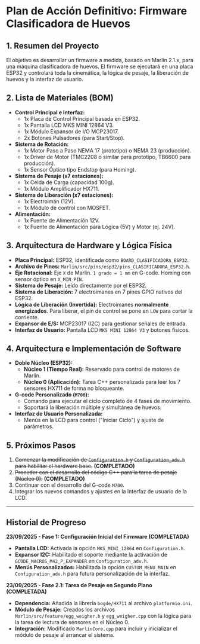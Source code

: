 # Plan de Acción Definitivo: Firmware Clasificadora de Huevos

## 1. Resumen del Proyecto
El objetivo es desarrollar un firmware a medida, basado en Marlin 2.1.x, para una máquina clasificadora de huevos. El firmware se ejecutará en una placa ESP32 y controlará toda la cinemática, la lógica de pesaje, la liberación de huevos y la interfaz de usuario.

## 2. Lista de Materiales (BOM)
*   **Control Principal e Interfaz:**
    *   1x Placa de Control Principal basada en ESP32.
    *   1x Pantalla LCD MKS MINI 12864 V3.
    *   1x Módulo Expansor de I/O MCP23017.
    *   2x Botones Pulsadores (para Start/Stop).
*   **Sistema de Rotación:**
    *   1x Motor Paso a Paso NEMA 17 (prototipo) o NEMA 23 (producción).
    *   1x Driver de Motor (TMC2208 o similar para prototipo, TB6600 para producción).
    *   1x Sensor Óptico tipo Endstop (para Homing).
*   **Sistema de Pesaje (x7 estaciones):**
    *   1x Celda de Carga (capacidad 100g).
    *   1x Módulo Amplificador HX711.
*   **Sistema de Liberación (x7 estaciones):**
    *   1x Electroimán (12V).
    *   1x Módulo de control con MOSFET.
*   **Alimentación:**
    *   1x Fuente de Alimentación 12V.
    *   1x Fuente de Alimentación para Lógica (5V) y Motor (ej. 24V).

## 3. Arquitectura de Hardware y Lógica Física
*   **Placa Principal:** ESP32, identificada como `BOARD_CLASIFICADORA_ESP32`.
*   **Archivo de Pines:** `Marlin/src/pins/esp32/pins_CLASIFICADORA_ESP32.h`.
*   **Eje Rotacional:** Eje `X` de Marlin. `1 grado = 1 mm` en G-code. Homing con sensor óptico en `X_MIN_PIN`.
*   **Sistema de Pesaje:** Leído directamente por el ESP32.
*   **Sistema de Liberación:** 7 electroimanes en 7 pines GPIO nativos del ESP32.
*   **Lógica de Liberación (Invertida):** Electroimanes **normalmente energizados**. Para liberar, el pin de control se pone en `LOW` para cortar la corriente.
*   **Expansor de E/S:** MCP23017 (I2C) para gestionar señales de entrada.
*   **Interfaz de Usuario:** Pantalla LCD `MKS MINI 12864 V3` y botones físicos.

## 4. Arquitectura e Implementación de Software
*   **Doble Núcleo (ESP32):**
    *   **Núcleo 1 (Tiempo Real):** Reservado para control de motores de Marlin.
    *   **Núcleo 0 (Aplicación):** Tarea C++ personalizada para leer los 7 sensores HX711 de forma no bloqueante.
*   **G-code Personalizado (`M700`):**
    *   Comando para ejecutar el ciclo completo de 4 fases de movimiento.
    *   Soportará la liberación múltiple y simultánea de huevos.
*   **Interfaz de Usuario Personalizada:**
    *   Menús en la LCD para control ("Iniciar Ciclo") y ajuste de parámetros.

## 5. Próximos Pasos
1.  ~~Comenzar la modificación de `Configuration.h` y `Configuration_adv.h` para habilitar el hardware base.~~ **(COMPLETADO)**
2.  ~~Proceder con el desarrollo del código C++ para la tarea de pesaje (Núcleo 0).~~ **(COMPLETADO)**
3.  Continuar con el desarrollo del G-code `M700`.
4.  Integrar los nuevos comandos y ajustes en la interfaz de usuario de la LCD.

---

## Historial de Progreso

**23/09/2025 - Fase 1: Configuración Inicial del Firmware (COMPLETADA)**
*   **Pantalla LCD:** Activada la opción `MKS_MINI_12864` en `Configuration.h`.
*   **Expansor I2C:** Habilitado el soporte mediante la activación de `GCODE_MACROS_M42_P_EXPANDER` en `Configuration_adv.h`.
*   **Menús Personalizados:** Habilitada la opción `CUSTOM_MENU_MAIN` en `Configuration_adv.h` para futura personalización de la interfaz.

**23/09/2025 - Fase 2.1: Tarea de Pesaje en Segundo Plano (COMPLETADA)**
*   **Dependencia:** Añadida la librería `bogde/HX711` al archivo `platformio.ini`.
*   **Módulo de Pesaje:** Creados los archivos `Marlin/src/feature/egg_weigher.h` y `egg_weigher.cpp` con la lógica para la tarea de lectura de sensores en el Núcleo 0.
*   **Integración:** Modificado `MarlinCore.cpp` para incluir y inicializar el módulo de pesaje al arrancar el sistema.